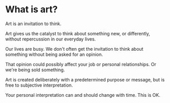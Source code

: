 # What is art?

Art is an invitation to think.

Art gives us the catalyst to think about something new, or differently, without repercussion in our everyday lives.

Our lives are busy. We don't often get the invitation to think about something without being asked for an opinion.

That opinion could possibly affect your job or personal relationships. Or we're being sold something.

Art is created deliberately with a predetermined purpose or message, but is free to subjective interpretation.

Your personal interpretation can and should change with time. This is OK.
